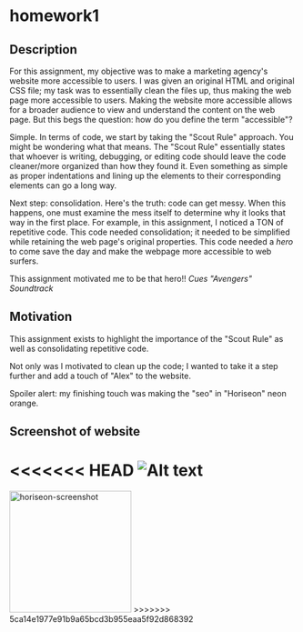 # homework1
## Description
For this assignment, my objective was to make a marketing agency's website more accessible to users. I was given an original HTML and original CSS file; my task was to essentially clean the files up, thus making the web page more accessible to users. Making the website more accessible allows for a broader audience to view and understand the content on the web page. But this begs the question: how do you define the term "accessible"?

Simple. In terms of code, we start by taking the "Scout Rule" approach. You might be wondering what that means. The "Scout Rule" essentially states that whoever is writing, debugging, or editing code should leave the code cleaner/more organized than how they found it. Even something as simple as proper indentations and lining up the elements to their corresponding elements can go a long way.

Next step: consolidation. Here's the truth: code can get messy. When this happens, one must examine the mess itself to determine why it looks that way in the first place. For example, in this assignment, I noticed a TON of repetitive code. This code needed consolidation; it needed to be simplified while retaining the web page's original properties. This code needed a *hero* to come save the day and make the webpage more accessible to web surfers.

This assignment motivated me to be that hero!! *Cues "Avengers" Soundtrack*

## Motivation
This assignment exists to highlight the importance of the "Scout Rule" as well as consolidating repetitive code.

Not only was I motivated to clean up the code; I wanted to take it a step further and add a touch of "Alex" to the website.

Spoiler alert: my finishing touch was making the "seo" in "Horiseon" neon orange. 

## Screenshot of website 
<<<<<<< HEAD
![Alt text](/homework1/horiseon-screenshot.png?raw=true "Horiseon Screenshot")
=======
<img width="214" alt="horiseon-screenshot" src="https://user-images.githubusercontent.com/72670039/97042155-9a8cb380-153e-11eb-8a4d-7d23e3a4cd3d.png">
>>>>>>> 5ca14e1977e91b9a65bcd3b955eaa5f92d868392
